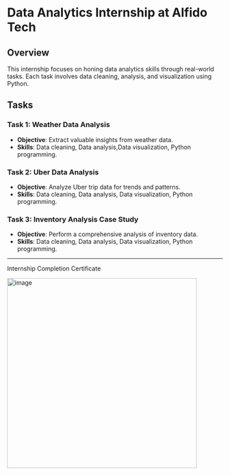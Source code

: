 # Data Analytics Internship at Alfido Tech

## Overview
This internship focuses on honing data analytics skills through real-world tasks. Each task involves data cleaning, analysis, and visualization using Python.

## Tasks

### Task 1: Weather Data Analysis
- **Objective**: Extract valuable insights from weather data.
- **Skills**: Data cleaning, Data analysis,Data visualization, Python programming.

### Task 2: Uber Data Analysis
- **Objective**: Analyze Uber trip data for trends and patterns.
- **Skills**: Data cleaning, Data analysis, Data visualization, Python programming.

### Task 3: Inventory Analysis Case Study
- **Objective**: Perform a comprehensive analysis of inventory data.
- **Skills**: Data cleaning, Data analysis, Data visualization, Python programming.

---

Internship Completion Certificate

<img width="443" alt="image" src="https://github.com/user-attachments/assets/5a5cf6de-5d37-45b9-922a-79604b67b532">
